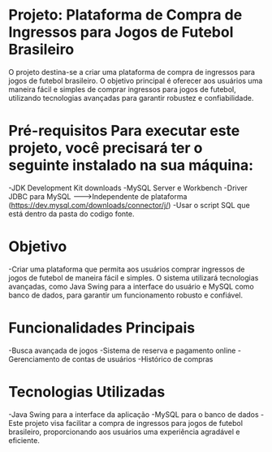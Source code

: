 
# Projeto: Plataforma de Compra de Ingressos para Jogos de Futebol Brasileiro
O projeto destina-se a criar uma plataforma de compra de ingressos para jogos de futebol brasileiro. O objetivo principal é oferecer aos usuários uma maneira fácil e simples de comprar ingressos para jogos de futebol, utilizando tecnologias avançadas para garantir robustez e confiabilidade.

# Pré-requisitos Para executar este projeto, você precisará ter o seguinte instalado na sua máquina:

-JDK Development Kit downloads 
-MySQL Server e Workbench 
-Driver JDBC para MySQL --->Independente de plataforma (https://dev.mysql.com/downloads/connector/j/)
-Usar o script SQL que está dentro da pasta do codigo fonte.

# Objetivo
-Criar uma plataforma que permita aos usuários comprar ingressos de jogos de futebol de maneira fácil e simples. O sistema utilizará tecnologias avançadas, como Java Swing para a interface do usuário e MySQL como banco de dados, para garantir um funcionamento robusto e confiável.

# Funcionalidades Principais
-Busca avançada de jogos
-Sistema de reserva e pagamento online
-Gerenciamento de contas de usuários
-Histórico de compras
# Tecnologias Utilizadas
-Java Swing para a interface da aplicação
-MySQL para o banco de dados
-Este projeto visa facilitar a compra de ingressos para jogos de futebol brasileiro, proporcionando aos usuários uma experiência agradável e eficiente.
